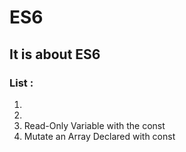 # ES6
## It is about ES6 

### List :
1. 
2. 
3. Read-Only Variable with the const
4. Mutate an Array Declared with const
